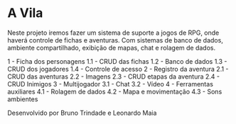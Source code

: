 # A Vila

Neste projeto iremos fazer um sistema de suporte a jogos de RPG, onde haverá controle de fichas e aventuras. Com sistemas de banco de dados, ambiente compartilhado, exibição de mapas, chat e rolagem de dados.

1 - Ficha dos personagens
	1.1 - CRUD das fichas
	1.2 - Banco de dados
	1.3 - CRUD dos jogadores
	1.4 - Controle de acesso
2 - Registro da aventura
	2.1 - CRUD das aventuras
	2.2 - Imagens
	2.3 - CRUD etapas da aventura
	2.4 - CRUD Inimigos
3 - Multijogador
	3.1 - Chat
	3.2 - Vídeo
4 - Ferramentas auxiliares
	4.1 - Rolagem de dados
	4.2 - Mapa e movimentação
	4.3 - Sons ambientes

Desenvolvido por Bruno Trindade e Leonardo Maia
